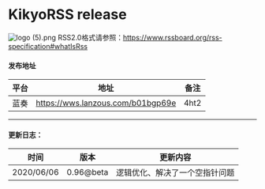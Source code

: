 # KikyoRSS release
![logo (5).png](https://i.loli.net/2020/06/02/YmLbvz8TOUBjKpN.png)
RSS2.0格式请参照：https://www.rssboard.org/rss-specification#whatIsRss

#### 发布地址

| 平台 |               地址                | 备注 |
| :--: | :-------------------------------: | :--: |
| 蓝奏 | https://wws.lanzous.com/b01bgp69e | 4ht2 |

----
#### 更新日志：

|    时间    |   版本    |            更新内容            |
| :--------: | :-------: | :----------------------------: |
| 2020/06/06 | 0.96@beta | 逻辑优化、解决了一个空指针问题 |